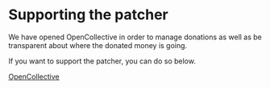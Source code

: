 # Supporting the patcher

We have opened OpenCollective in order to manage donations as well as be transparent about where the donated money is going. 

If you want to support the patcher, you can do so below.

[OpenCollective](https://opencollective.com/opencore-legacy-patcher)
